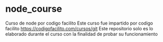 # node_course
Curso de node por codigo facilito
Este curso fue impartido por codigo facilito
https://codigofacilito.com/cursos/git
Este repositorio solo es lo elaborado durante el curso con la finalidad de probar su funcionamiento
